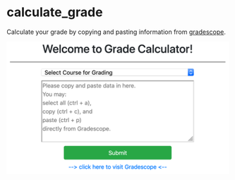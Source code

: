 # calculate_grade

Calculate your grade by copying and pasting information from [gradescope](https://www.gradescope.com).

![example interface](images/example.png)
